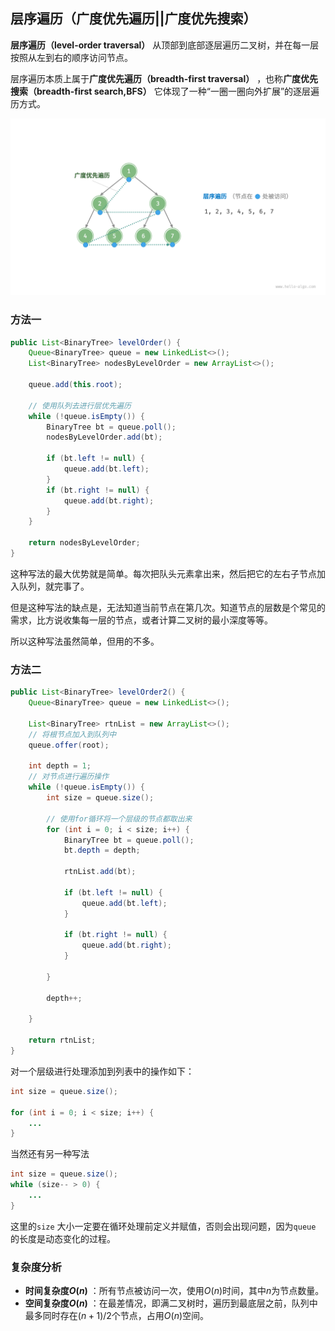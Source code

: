## 层序遍历（广度优先遍历||广度优先搜索）

**层序遍历（level-order traversal）** 从顶部到底部逐层遍历二叉树，并在每一层按照从左到右的顺序访问节点。

层序遍历本质上属于**广度优先遍历（breadth-first traversal）** ，也称**广度优先搜索（breadth-first search,BFS）** 它体现了一种“一圈一圈向外扩展”的逐层遍历方式。


![广度优先遍历](./images/binary_tree_bfs.png)

### 方法一

```java
public List<BinaryTree> levelOrder() {
    Queue<BinaryTree> queue = new LinkedList<>();
    List<BinaryTree> nodesByLevelOrder = new ArrayList<>();

    queue.add(this.root);

    // 使用队列去进行层优先遍历
    while (!queue.isEmpty()) {
        BinaryTree bt = queue.poll();
        nodesByLevelOrder.add(bt);

        if (bt.left != null) {
            queue.add(bt.left);
        }
        if (bt.right != null) {
            queue.add(bt.right);
        }
    }

    return nodesByLevelOrder;
}

```

这种写法的最大优势就是简单。每次把队头元素拿出来，然后把它的左右子节点加入队列，就完事了。

但是这种写法的缺点是，无法知道当前节点在第几次。知道节点的层数是个常见的需求，比方说收集每一层的节点，或者计算二叉树的最小深度等等。

所以这种写法虽然简单，但用的不多。

### 方法二
```java
public List<BinaryTree> levelOrder2() {
    Queue<BinaryTree> queue = new LinkedList<>();

    List<BinaryTree> rtnList = new ArrayList<>();
    // 将根节点加入到队列中
    queue.offer(root);

    int depth = 1;
    // 对节点进行遍历操作
    while (!queue.isEmpty()) {
        int size = queue.size();

        // 使用for循环将一个层级的节点都取出来
        for (int i = 0; i < size; i++) {
            BinaryTree bt = queue.poll();
            bt.depth = depth;

            rtnList.add(bt);

            if (bt.left != null) {
                queue.add(bt.left);
            }

            if (bt.right != null) {
                queue.add(bt.right);
            }

        }

        depth++;

    }

    return rtnList;
}

```

对一个层级进行处理添加到列表中的操作如下：
```java
int size = queue.size();

for (int i = 0; i < size; i++) {
    ...
}
```

当然还有另一种写法
```java
int size = queue.size();
while (size-- > 0) {
    ...
}
```

这里的`size` 大小一定要在循环处理前定义并赋值，否则会出现问题，因为`queue` 的长度是动态变化的过程。


### 复杂度分析
* **时间复杂度$O(n)$** ：所有节点被访问一次，使用$O(n)$时间，其中$n$为节点数量。
* **空间复杂度$O(n)$** ：在最差情况，即满二叉树时，遍历到最底层之前，队列中最多同时存在$(n+1)/2$个节点，占用$O(n)$空间。

